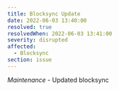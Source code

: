 ```yaml
---
title: Blocksync Update
date: 2022-06-03 13:40:00
resolved: true
resolvedWhen: 2022-06-03 13:41:00
severity: disrupted
affected:
  - Blocksync
section: issue
---
```


*Maintenance* - Updated blocksync